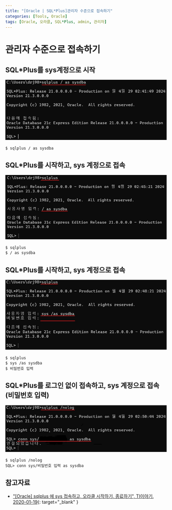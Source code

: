 ```yaml
---
title: "[Oracle | SQL*Plus]관리자 수준으로 접속하기"
categories: [Tools, Oracle]
tags: [Oracle, 오라클, SQL*Plus, admin, 관리자]
---
```


# 관리자 수준으로 접속하기

## SQL*Plus를 sys계정으로 시작

![01-connect-as-admin(1)](/assets/img/posts/tools/oracle/use-sqlplus-to-connect-as-admin/01-connect-as-admin(1).jpg)

```console
$ sqlplus / as sysdba
```

## SQL*Plus를 시작하고, sys 계정으로 접속

![02-connect-as-admin(2)](/assets/img/posts/tools/oracle/use-sqlplus-to-connect-as-admin/02-connect-as-admin(2).jpg)

```console
$ sqlplus
$ / as sysdba
```

## SQL*Plus를 시작하고, sys 계정으로 접속

![03-connect-as-admin(3)](/assets/img/posts/tools/oracle/use-sqlplus-to-connect-as-admin/03-connect-as-admin(3).jpg)

```console
$ sqlplus
$ sys /as sysdba
$ 비밀번호 입력
```

## SQL*Plus를 로그인 없이 접속하고, sys 계정으로 접속(비밀번호 입력)

![04-connect-as-admin(4)](/assets/img/posts/tools/oracle/use-sqlplus-to-connect-as-admin/04-connect-as-admin(4).jpg)

```console
$ sqlplus /nolog
SQL> conn sys/비밀번호 입력 as sysdba
```

## 참고자료

- ["[Oracle] sqlplus 에 sys 접속하고, 오라클 시작하기, 종료하기", TI이야기, 2020-01-19](https://withthisclue.tistory.com/entry/Oracle-Sqlplus%EB%A1%9C-%EC%98%A4%EB%9D%BC%ED%81%B4%EC%84%9C%EB%B2%84-%EC%8B%9C%EC%9E%91%ED%95%98%EA%B8%B0-%EC%A2%85%EB%A3%8C%ED%95%98%EA%B8%B0){: target="_blank" }
